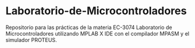 # Laboratorio-de-Microcontroladores
Repositorio para las prácticas de la materia EC-3074 Laboratorio de Microcontroladores utilizando MPLAB X IDE con el compilador MPASM y el simulador PROTEUS.